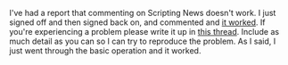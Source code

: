 I've had a report that commenting on Scripting News doesn't work. I just signed off and then signed back on, and commented and <a href="https://twitter.com/davewiner/status/1296139456307695618">it worked</a>. If you're experiencing a problem please write it up in <a href="https://github.com/scripting/Scripting-News/issues/185">this thread</a>. Include as much detail as you can so I can try to reproduce the problem. As I said, I just went through the basic operation and it worked. 
